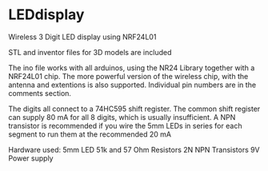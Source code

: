 # LEDdisplay
Wireless 3 Digit LED display using NRF24L01

STL and inventor files for 3D models are included

The ino file works with all arduinos, using the NR24 Library together with a NRF24L01 chip.
The more powerful version of the wireless chip, with the antenna and extentions is also supported. Individual pin numbers are in the
comments section.

The digits all connect to a 74HC595 shift register. The common shift register can supply 80 mA for all 8 digits, which is usually
insufficient. A NPN transistor is recommended if you wire the 5mm LEDs in series for each segment to run them at the recommended 20 mA

Hardware used:
5mm LED
51k and 57 Ohm Resistors
2N NPN Transistors
9V Power supply
